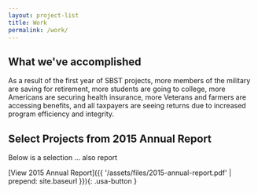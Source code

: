 ```yaml
---
layout: project-list
title: Work
permalink: /work/
---
```


## What we've accomplished

As a result of the first year of SBST projects, more members of the military are saving for retirement, more students are going to college, more Americans are securing health insurance, more Veterans and farmers are accessing benefits, and all taxpayers are seeing returns due to increased program efficiency and integrity.

## Select Projects from 2015 Annual Report

Below is a selection ... also report

[View 2015 Annual Report]({{ '/assets/files/2015-annual-report.pdf' | prepend: site.baseurl }}){: .usa-button }


